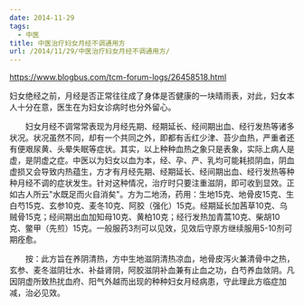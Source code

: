 ```yaml
---
date: 2014-11-29
tags:
  - 中医
title: 中医治疗妇女月经不调通用方
url: /2014/11/29/中医治疗妇女月经不调通用方/
---
```




https://www.blogbus.com/tcm-forum-logs/26458518.html



妇女绝经之前，月经是否正常往往成了身体是否健康的一块晴雨表，对此，妇女本人十分在意，医生在为妇女诊病时也分外留心。

　　妇女月经不调常常表现为月经先期、经期延长、经间期出血、经行发热等诸多状况。状况虽然不同，却有一个共同之外，即都有舌红少津、苔少血热，严重者还有便艰尿黄、头晕失眠等症状。其实，以上种种血热之象只是表象，实际上病人是虚，是阴虚之症。中医以为妇女以血为本，经、孕、产、乳均可能耗损阴血，阴血虚损又会导致内热蕴生，方才有月经先期、经期延长、经间期出血、经行发热等种种月经不调的症状发生。针对这种情况，治疗时只要注重滋阴，即可收到显效。正如古人所云"水既足而火自消矣"。方为二地汤，药用：生地15克、地骨皮15克、生白芍15克、玄参10克、麦冬10克、阿胶（强化）15克。经期延长加茜草10克、乌贼骨15克；经间期出血加知母10克、黄柏10克；经行发热加青蒿10克、柴胡10克、鳖甲（先煎）15克。一般服药3剂可以见效，见效后守原方继续服用5-10剂可期痊愈。

　　按：此方旨在养阴清热，方中生地滋阴清热凉血，地骨皮泻火兼清骨中之热，玄参、麦冬滋阴壮水、补益肾阴，阿胶滋阴补血兼有止血之功，白芍养血敛阴。凡因阴虚所致热扰血府、阳气外越而出现的种种妇女月经病患，守此理此方临症加减，治必见效。
